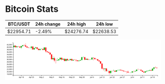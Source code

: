 # Bitcoin Stats

BTC/USDT|24h change|24h high|24h low|
|---|---|---|---|
|$22954.71|-2.49%|$24276.74|$22638.53|

<img src="./chart.svg">

